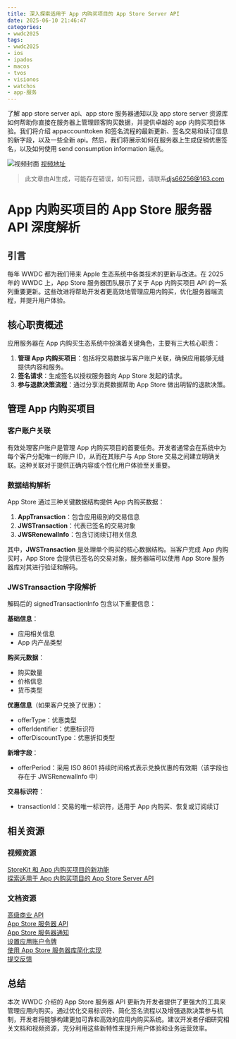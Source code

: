 ```yaml
---
title: 深入探索适用于 App 内购买项目的 App Store Server API
date: 2025-06-10 21:46:47
categories:
- wwdc2025
tags:
- wwdc2025
- ios
- ipados
- macos
- tvos
- visionos
- watchos
- app-服务
---
```

了解 app store server api、app store 服务器通知以及 app store server 资源库如何帮助你直接在服务器上管理顾客购买数据，并提供卓越的 app 内购买项目体验。我们将介绍 appaccounttoken 和签名流程的最新更新、签名交易和续订信息的新字段，以及一些全新 api。然后，我们将展示如何在服务器上生成促销优惠签名，以及如何使用 send consumption information 端点。
<!--more-->

![视频封面](https://devimages-cdn.apple.com/wwdc-services/images/3055294D-836B-4513-B7B0-0BC5666246B0/9939/9939_wide_250x141_2x.jpg)
[视频地址](https://developer.apple.com/cn/videos/play/wwdc2025/249/)
> 此文章由AI生成，可能存在错误，如有问题，请联系[djs66256@163.com](djs66256@163.com)

# App 内购买项目的 App Store 服务器 API 深度解析

## 引言

每年 WWDC 都为我们带来 Apple 生态系统中各类技术的更新与改进。在 2025 年的 WWDC 上，App Store 服务器团队展示了关于 App 内购买项目 API 的一系列重要更新。这些改进将帮助开发者更高效地管理应用内购买，优化服务器端流程，并提升用户体验。

## 核心职责概述

应用服务器在 App 内购买生态系统中扮演着关键角色，主要有三大核心职责：

1. **管理 App 内购买项目**：包括将交易数据与客户账户关联，确保应用能够无缝提供内容和服务。
2. **签名请求**：生成签名以授权服务器向 App Store 发起的请求。
3. **参与退款决策流程**：通过分享消费数据帮助 App Store 做出明智的退款决策。

## 管理 App 内购买项目

### 客户账户关联

有效处理客户账户是管理 App 内购买项目的首要任务。开发者通常会在系统中为每个客户分配唯一的账户 ID，从而在其账户与 App Store 交易之间建立明确关联。这种关联对于提供正确内容或个性化用户体验至关重要。

### 数据结构解析

App Store 通过三种关键数据结构提供 App 内购买数据：

1. **AppTransaction**：包含应用级别的交易信息
2. **JWSTransaction**：代表已签名的交易对象
3. **JWSRenewalInfo**：包含订阅续订相关信息

其中，**JWSTransaction** 是处理单个购买的核心数据结构。当客户完成 App 内购买时，App Store 会提供已签名的交易对象，服务器端可以使用 App Store 服务器库对其进行验证和解码。

### JWSTransaction 字段解析

解码后的 signedTransactionInfo 包含以下重要信息：

**基础信息**：
- 应用相关信息
- App 内产品类型

**购买元数据**：
- 购买数量
- 价格信息
- 货币类型

**优惠信息**（如果客户兑换了优惠）：
- offerType：优惠类型
- offerIdentifier：优惠标识符
- offerDiscountType：优惠折扣类型

**新增字段**：
- offerPeriod：采用 ISO 8601 持续时间格式表示兑换优惠的有效期（该字段也存在于 JWSRenewalInfo 中）

**交易标识符**：
- transactionId：交易的唯一标识符，适用于 App 内购买、恢复或订阅续订

## 相关资源

### 视频资源
[StoreKit 和 App 内购买项目的新功能](https://developer.apple.com/videos/play/wwdc2025/241)  
[探索适用于 App 内购买项目的 App Store Server API](https://developer.apple.com/videos/play/wwdc2024/10062)

### 文档资源
[高级商业 API](https://developer.apple.com/in-app-purchase/advanced-commerce-api/)  
[App Store 服务器 API](https://developer.apple.com/documentation/AppStoreServerAPI)  
[App Store 服务器通知](https://developer.apple.com/documentation/appstoreservernotifications)  
[设置应用账户令牌](https://developer.apple.com/documentation/AppStoreServerAPI/Set-App-Account-Token)  
[使用 App Store 服务器库简化实现](https://developer.apple.com/documentation/AppStoreServerAPI/simplifying-your-implementation-by-using-the-app-store-server-library)  
[提交反馈](http://feedbackassistant.apple.com)

## 总结

本次 WWDC 介绍的 App Store 服务器 API 更新为开发者提供了更强大的工具来管理应用内购买。通过优化交易标识符、简化签名流程以及增强退款决策参与机制，开发者将能够构建更加可靠和高效的应用内购买系统。建议开发者仔细研究相关文档和视频资源，充分利用这些新特性来提升用户体验和业务运营效率。
